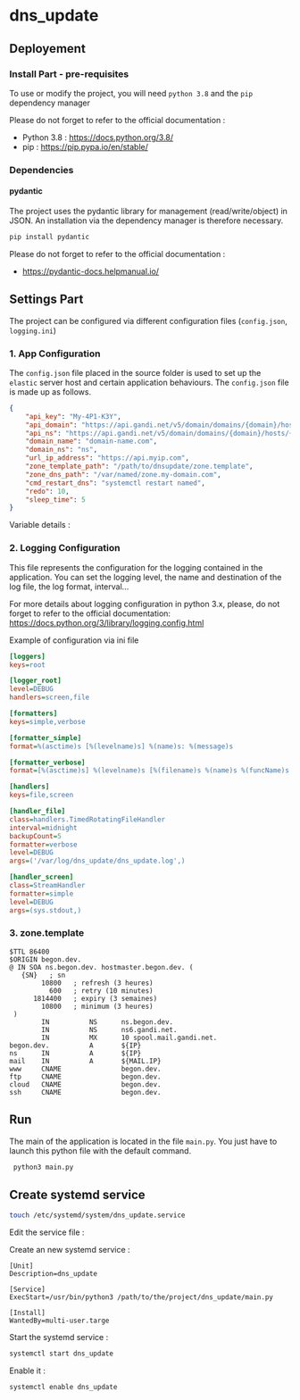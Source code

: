 # dns_update









## Deployement

### Install Part - pre-requisites 

To use or modify the project, you will need `python 3.8` and the `pip` dependency manager

Please do not forget to refer to the official documentation :
- Python 3.8 : https://docs.python.org/3.8/
- pip : https://pip.pypa.io/en/stable/

### Dependencies

#### pydantic

The project uses the pydantic library for management (read/write/object) in JSON.
An installation via the dependency manager is therefore necessary.

```bash
pip install pydantic
```

Please do not forget to refer to the official documentation : 
- https://pydantic-docs.helpmanual.io/ 

## Settings Part

The project can be configured via different configuration files (`config.json`, `logging.ini`)

### 1. App Configuration

The `config.json` file placed in the source folder is used to set up the `elastic` server host and certain application behaviours.
The `config.json` file is made up as follows.

```json
{
    "api_key": "My-4P1-K3Y",
    "api_domain": "https://api.gandi.net/v5/domain/domains/{domain}/hosts",
    "api_ns": "https://api.gandi.net/v5/domain/domains/{domain}/hosts/{ns}",
    "domain_name": "domain-name.com",
    "domain_ns": "ns",
    "url_ip_address": "https://api.myip.com",
    "zone_template_path": "/path/to/dnsupdate/zone.template",
    "zone_dns_path": "/var/named/zone.my-domain.com",
    "cmd_restart_dns": "systemctl restart named",
    "redo": 10,
    "sleep_time": 5
}

```

Variable details :


### 2. Logging Configuration

This file represents the configuration for the logging contained in the application. You can set the logging level, the name and destination of the log file, the log format, interval...

For more details about logging configuration in python 3.x, please, do not forget to refer to the official documentation: https://docs.python.org/3/library/logging.config.html

Example of configuration via ini file

```ini
[loggers]
keys=root

[logger_root]
level=DEBUG
handlers=screen,file

[formatters]
keys=simple,verbose

[formatter_simple]
format=%(asctime)s [%(levelname)s] %(name)s: %(message)s

[formatter_verbose]
format=[%(asctime)s] %(levelname)s [%(filename)s %(name)s %(funcName)s (%(lineno)d)]: %(message)s

[handlers]
keys=file,screen

[handler_file]
class=handlers.TimedRotatingFileHandler
interval=midnight
backupCount=5
formatter=verbose
level=DEBUG
args=('/var/log/dns_update/dns_update.log',)

[handler_screen]
class=StreamHandler
formatter=simple
level=DEBUG
args=(sys.stdout,)
```

### 3. zone.template

```
$TTL 86400
$ORIGIN begon.dev.
@ IN SOA ns.begon.dev. hostmaster.begon.dev. (
   {SN}   ; sn
        10800   ; refresh (3 heures)
          600   ; retry (10 minutes)
      1814400   ; expiry (3 semaines)
        10800   ; minimum (3 heures)
 )
        IN          NS      ns.begon.dev.
        IN          NS      ns6.gandi.net.
        IN          MX      10 spool.mail.gandi.net.
begon.dev.          A       ${IP}
ns      IN          A       ${IP}
mail    IN          A       ${MAIL.IP}
www     CNAME               begon.dev.
ftp     CNAME               begon.dev.
cloud   CNAME               begon.dev.
ssh     CNAME               begon.dev.
```

## Run

The main of the application is located in the file `main.py`. You just have to launch this python file with the default command.

```bash
 python3 main.py 
```

## Create systemd service

```bash
touch /etc/systemd/system/dns_update.service
```

Edit the service file : 

Create an new systemd service :

```
[Unit]
Description=dns_update

[Service]
ExecStart=/usr/bin/python3 /path/to/the/project/dns_update/main.py

[Install]
WantedBy=multi-user.targe
```

Start the systemd service :

```bash
systemctl start dns_update
```

Enable it :

```bash
systemctl enable dns_update
```
